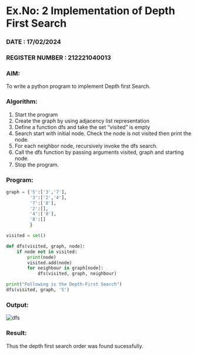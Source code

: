 # Ex.No: 2  Implementation of Depth First Search
### DATE : 17/02/2024                                                                     
### REGISTER NUMBER : 212221040013
### AIM: 
To write a python program to implement Depth first Search. 
### Algorithm:
1. Start the program
2. Create the graph by using adjacency list representation
3. Define a function dfs and take the set “visited” is empty 
4. Search start with initial node. Check the node is not visited then print the node.
5. For each neighbor node, recursively invoke the dfs search.
6. Call the dfs function by passing arguments visited, graph and starting node.
7. Stop the program.
### Program:
```py
graph = {'5':['3','7'],
         '3':['2','4'],
         '7':['8'],
         '2':[],
         '4':['8'],
         '8':[]
         }

visited = set()

def dfs(visited, graph, node):
    if node not in visited:
        print(node)
        visited.add(node)
        for neighbour in graph[node]:
            dfs(visited, graph, neighbour)

print("Following is the Depth-First Search")
dfs(visited, graph, '5')
```

### Output:

![dfs](https://github.com/Anbuselvan04/AI_Lab_2023-24/assets/119410896/0665ca7d-2745-424b-8679-a6992e226344)

### Result:
Thus the depth first search order was found sucessfully.

